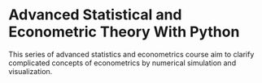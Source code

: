 # Advanced Statistical and Econometric Theory With Python
This series of advanced statistics and econometrics course aim to clarify complicated concepts of econometrics by numerical simulation and visualization. 
